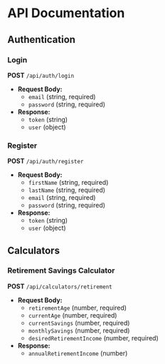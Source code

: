 
# API Documentation

## Authentication

### Login
**POST** `/api/auth/login`
- **Request Body:**
  - `email` (string, required)
  - `password` (string, required)
- **Response:**
  - `token` (string)
  - `user` (object)

### Register
**POST** `/api/auth/register`
- **Request Body:**
  - `firstName` (string, required)
  - `lastName` (string, required)
  - `email` (string, required)
  - `password` (string, required)
- **Response:**
  - `token` (string)
  - `user` (object)

## Calculators

### Retirement Savings Calculator
**POST** `/api/calculators/retirement`
- **Request Body:**
  - `retirementAge` (number, required)
  - `currentAge` (number, required)
  - `currentSavings` (number, required)
  - `monthlySavings` (number, required)
  - `desiredRetirementIncome` (number, required)
- **Response:**
  - `annualRetirementIncome` (number)
